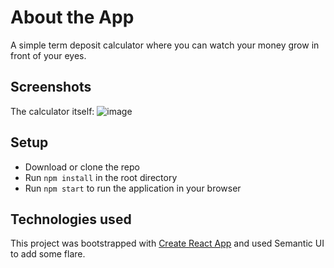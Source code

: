 # About the App 

A simple term deposit calculator where you can watch your money grow in front of your eyes.

## Screenshots

The calculator itself:
![image](https://github.com/Mikaela95/Up-coding-challenge/assets/38266413/c654c53f-b2d8-4c74-b9ac-e4f5d79fc0d3)


## Setup

- Download or clone the repo
- Run ```npm install``` in the root directory
- Run ```npm start``` to run the application in your browser

## Technologies used

This project was bootstrapped with [Create React App](https://github.com/facebook/create-react-app) and used Semantic UI to add some flare.
